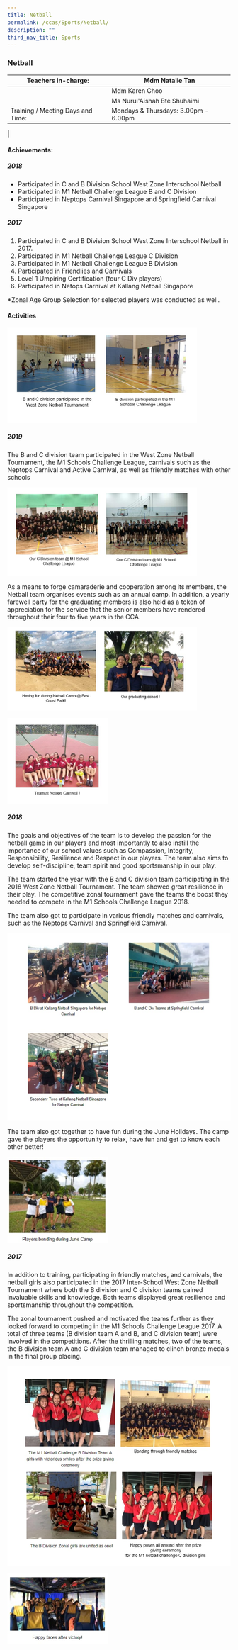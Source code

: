 ```yaml
---
title: Netball
permalink: /ccas/Sports/Netball/
description: ""
third_nav_title: Sports
---
```

### Netball

| Teachers in-charge: | Mdm Natalie Tan |
|---|---|
|  | Mdm Karen Choo |
|  | Ms Nurul'Aishah Bte Shuhaimi |
| Training / Meeting Days and Time: | Mondays & Thursdays: 3.00pm - 6.00pm |
|

#### Achievements:

##### 2018

*   Participated in C and B Division School West Zone Interschool Netball
*   Participated in M1 Netball Challenge League B and C Division
*   Participated in Neptops Carnival Singapore and Springfield Carnival Singapore

##### 2017

1.  Participated in C and B Division School West Zone Interschool Netball in 2017.
2.  Participated in M1 Netball Challenge League C Division
3.  Participated in M1 Netball Challenge League B Division
4.  Participated in Friendlies and Carnivals
5.  Level 1 Umpiring Certification (four C Div players)
6.  Participated in Netops Carnival at Kallang Netball Singapore

*Zonal Age Group Selection for selected players was conducted as well.

#### Activities

<img src="/images/netball.jpg" 
     style="width:85%">
		 
##### 2019

The B and C division team participated in the West Zone Netball Tournament, the M1 Schools Challenge League, carnivals such as the Neptops Carnival and Active Carnival, as well as friendly matches with other schools

<img src="/images/netball%206.jpg" 
     style="width:85%">
		 
As a means to forge camaraderie and cooperation among its members, the Netball team organises events such as an annual camp. In addition, a yearly farewell party for the graduating members is also held as a token of appreciation for the service that the senior members have rendered throughout their four to five years in the CCA.

<img src="/images/netball%207.jpg" 
     style="width:85%">
		 
<img src="/images/netball%208.jpg" 
     style="width:45%">

##### 2018		 

The goals and objectives of the team is to develop the passion for the netball game in our players and most importantly to also instill the importance of our school values such as Compassion, Integrity, Responsibility, Resilience and Respect in our players. The team also aims to develop self-discipline, team spirit and good sportsmanship in our play.

The team started the year with the B and C division team participating in the 2018 West Zone Netball Tournament. The team showed great resilience in their play. The competitive zonal tournament gave the teams the boost they needed to compete in the M1 Schools Challenge League 2018.

The team also got to participate in various friendly matches and carnivals, such as the Neptops Carnival and Springfield Carnival.

![](/images/netball%202.jpg)

The team also got together to have fun during the June Holidays. The camp gave the players the opportunity to relax, have fun and get to know each other better!

<img src="/images/netball%203.jpg" 
     style="width:45%">
		 
##### 2017

In addition to training, participating in friendly matches, and carnivals, the netball girls also participated in the 2017 Inter-School West Zone Netball Tournament where both the B division and C division teams gained invaluable skills and knowledge. Both teams displayed great resilience and sportsmanship throughout the competition.

The zonal tournament pushed and motivated the teams further as they looked forward to competing in the M1 Schools Challenge League 2017. A total of three teams (B division team A and B, and C division team) were involved in the competitions. After the thrilling matches, two of the teams, the B division team A and C division team managed to clinch bronze medals in the final group placing.

![](/images/netball%204.jpg)

<img src="/images/netball%205.jpg" 
     style="width:45%">
		 
		 